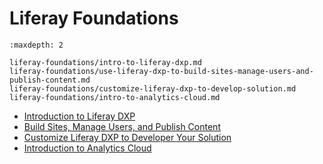 # Liferay Foundations 

```{toctree}
:maxdepth: 2

liferay-foundations/intro-to-liferay-dxp.md
liferay-foundations/use-liferay-dxp-to-build-sites-manage-users-and-publish-content.md
liferay-foundations/customize-liferay-dxp-to-develop-solution.md
liferay-foundations/intro-to-analytics-cloud.md
```

* [Introduction to Liferay DXP](./liferay-foundations/intro-to-liferay-dxp.md) 
* [Build Sites, Manage Users, and Publish Content](./liferay-foundations/use-liferay-dxp-to-build-sites-manage-users-and-publish-content.md) 
* [Customize Liferay DXP to Developer Your Solution](./liferay-foundations/customize-liferay-dxp-to-develop-solution.md) 
* [Introduction to Analytics Cloud](./liferay-foundations/intro-to-analytics-cloud.md) 